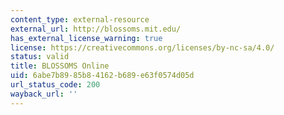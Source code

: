 ```yaml
---
content_type: external-resource
external_url: http://blossoms.mit.edu/
has_external_license_warning: true
license: https://creativecommons.org/licenses/by-nc-sa/4.0/
status: valid
title: BLOSSOMS Online
uid: 6abe7b89-85b8-4162-b689-e63f0574d05d
url_status_code: 200
wayback_url: ''
---
```

